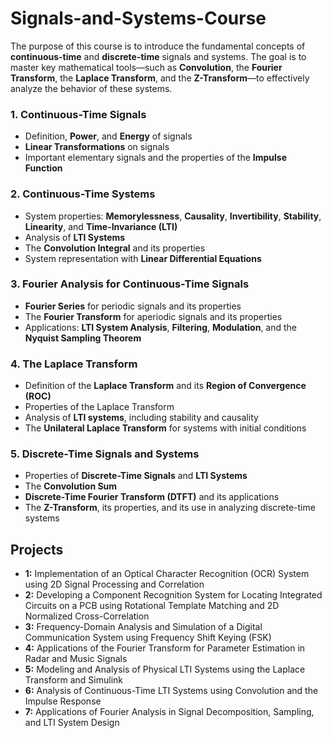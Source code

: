 # Signals-and-Systems-Course

The purpose of this course is to introduce the fundamental concepts of **continuous-time** and **discrete-time** signals and systems. The goal is to master key mathematical tools—such as **Convolution**, the **Fourier Transform**, the **Laplace Transform**, and the **Z-Transform**—to effectively analyze the behavior of these systems.

### 1. Continuous-Time Signals
* Definition, **Power**, and **Energy** of signals
* **Linear Transformations** on signals
* Important elementary signals and the properties of the **Impulse Function**

### 2. Continuous-Time Systems
* System properties: **Memorylessness**, **Causality**, **Invertibility**, **Stability**, **Linearity**, and **Time-Invariance (LTI)**
* Analysis of **LTI Systems**
* The **Convolution Integral** and its properties
* System representation with **Linear Differential Equations**

### 3. Fourier Analysis for Continuous-Time Signals
* **Fourier Series** for periodic signals and its properties
* The **Fourier Transform** for aperiodic signals and its properties
* Applications: **LTI System Analysis**, **Filtering**, **Modulation**, and the **Nyquist Sampling Theorem**

### 4. The Laplace Transform
* Definition of the **Laplace Transform** and its **Region of Convergence (ROC)**
* Properties of the Laplace Transform
* Analysis of **LTI systems**, including stability and causality
* The **Unilateral Laplace Transform** for systems with initial conditions

### 5. Discrete-Time Signals and Systems
* Properties of **Discrete-Time Signals** and **LTI Systems**
* The **Convolution Sum**
* **Discrete-Time Fourier Transform (DTFT)** and its applications
* The **Z-Transform**, its properties, and its use in analyzing discrete-time systems

## Projects

* **1:** Implementation of an Optical Character Recognition (OCR) System using 2D Signal Processing and Correlation
* **2:** Developing a Component Recognition System for Locating Integrated Circuits on a PCB using Rotational Template Matching and 2D Normalized Cross-Correlation
* **3:** Frequency-Domain Analysis and Simulation of a Digital Communication System using Frequency Shift Keying (FSK)
* **4:** Applications of the Fourier Transform for Parameter Estimation in Radar and Music Signals
* **5:** Modeling and Analysis of Physical LTI Systems using the Laplace Transform and Simulink
* **6:** Analysis of Continuous-Time LTI Systems using Convolution and the Impulse Response
* **7:** Applications of Fourier Analysis in Signal Decomposition, Sampling, and LTI System Design




